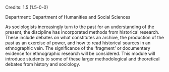 Credits: 1.5 (1.5-0-0)

Department: Department of Humanities and Social Sciences

As sociologists increasingly turn to the past for an understanding of the present, the discipline has incorporated methods from historical research. These include debates on what constitutes an archive, the production of the past as an exercise of power, and how to read historical sources in an ethnographic vein. The significance of the ‘fragment’ or documentary evidence for ethnographic research will be considered. This module will introduce students to some of these larger methodological and theoretical debates from history and sociology.
